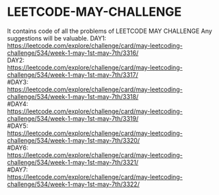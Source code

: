 # LEETCODE-MAY-CHALLENGE
It contains code of all the problems of LEETCODE MAY CHALLENGE
Any suggestions will be valuable.
DAY1:<br />
https://leetcode.com/explore/challenge/card/may-leetcoding-challenge/534/week-1-may-1st-may-7th/3316/ <br />
DAY2:<br />
https://leetcode.com/explore/challenge/card/may-leetcoding-challenge/534/week-1-may-1st-may-7th/3317/ <br />
#DAY3:<br />
https://leetcode.com/explore/challenge/card/may-leetcoding-challenge/534/week-1-may-1st-may-7th/3318/ <br />
#DAY4:<br />
https://leetcode.com/explore/challenge/card/may-leetcoding-challenge/534/week-1-may-1st-may-7th/3319/ <br />
#DAY5:<br />
https://leetcode.com/explore/challenge/card/may-leetcoding-challenge/534/week-1-may-1st-may-7th/3320/ <br />
#DAY6:<br />
https://leetcode.com/explore/challenge/card/may-leetcoding-challenge/534/week-1-may-1st-may-7th/3321/ <br />
#DAY7:<br />
https://leetcode.com/explore/challenge/card/may-leetcoding-challenge/534/week-1-may-1st-may-7th/3322/ <br />
